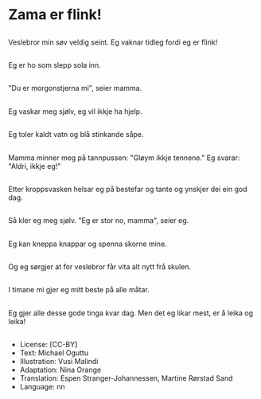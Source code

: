# Zama er flink!

##
Veslebror min søv veldig seint. Eg vaknar tidleg fordi eg er flink!

##
Eg er ho som slepp sola inn.

##
"Du er morgonstjerna mi", seier mamma.

##
Eg vaskar meg sjølv, eg vil ikkje ha hjelp.

##
Eg toler kaldt vatn og blå stinkande såpe.

##
Mamma minner meg på tannpussen: "Gløym ikkje tennene." Eg svarar: "Aldri, ikkje eg!"

##
Etter kroppsvasken helsar eg på bestefar og tante og ynskjer dei ein god dag.

##
Så kler eg meg sjølv. "Eg er stor no, mamma", seier eg.

##
Eg kan kneppa knappar og spenna skorne mine.

##
Og eg sørgjer at for veslebror får vita alt nytt frå skulen.

##
I timane mi gjer eg mitt beste på alle måtar.

##
Eg gjer alle desse gode tinga kvar dag. Men det eg likar mest, er å leika og leika!

##
* License: [CC-BY]
* Text: Michael Oguttu
* Illustration: Vusi Malindi
* Adaptation: Nina Orange
* Translation: Espen Stranger-Johannessen, Martine Rørstad Sand
* Language: nn
